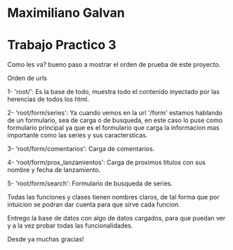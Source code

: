 # Maximiliano Galvan
# Trabajo Practico 3

Como les va? bueno paso a mostrar el orden de prueba de este proyecto.

Orden de urls 

1- 'root/': Es la base de todo, muestra todo el contenido inyectado por las herencias de todos los html.

2- 'root/form/series': Ya cuando vemos en la url '/form' estamos hablando de un formulario, sea de carga o de busqueda, en este caso lo puse como formulario principal ya que es el formulario que carga la informacion mas importante como las series y sus caractersticas.

3- 'root/form/comentarios': Carga de comentarios.

4- 'root/form/prox_lanzamientos': Carga de proximos titulos con sus nombre y fecha de lanzamiento.

5- 'root/form/search': Formulario de busqueda de series.


Todas las funciones y clases tienen nombres claros, de tal forma que por intuicion se podran dar cuenta para que sirve cada funcion.

Entrego la base de datos con algo de datos cargados, para que puedan ver y a la vez probar todas las funcionalidades.


Desde ya muchas gracias!
